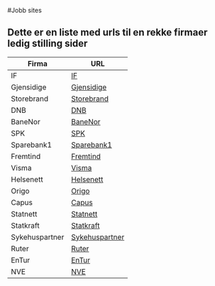 #Jobb sites

## Dette er en liste med urls til en rekke firmaer ledig stilling sider

| Firma          | URL           |
|----------------|---------------|
| IF             |  [IF](https://if.wd3.myworkdayjobs.com/Careers) |
| Gjensidige     |	[Gjensidige](https://jobs.gjensidige.com/?locale=nb_NO) |
| Storebrand     |	[Storebrand](https://storebrand.wd3.myworkdayjobs.com/Storebrand_Careers) |
| DNB            |	[DNB](https://jobb.dnb.no/go/Teknologi/4224301/) |
| BaneNor        |	[BaneNor](https://karriere.banenor.no/search?locale=nb_NO) |
| SPK            |	[SPK](https://candidate.webcruiter.com/nb-no/Home/companyadverts?companylock=22241500#search) |
| Sparebank1     |	[Sparebank1](https://sparebank1.dev/#jobber) |
| Fremtind       |	[Fremtind](https://candidate.hr-manager.net/vacancies/list.aspx?customer=Sparebank1&departmentid=20451&mediaid=4630) |
| Visma          |	[Visma](https://www.visma.no/karriere/ledige-stillinger/) |
| Helsenett      |	[Helsenett](https://jobb.nhn.no/jobs) |
| Origo          |	[Origo](https://www.finn.no/job/employer/company/1729) |
| Capus          |	[Capus](https://capus.no/alle-stillinger/) |
| Statnett       |	[Statnett](https://www.statnett.no/karriere/jobbe-i-statnett/) |
| Statkraft      |	[Statkraft](https://www.statkraft.no/karriere/ledige-stillinger/?gad_source=1&gclid=Cj0KCQjwztOwBhD7ARIsAPDKnkD0U3oHQW_eE_hXNWPdQ6yPMXUxN_LU-_FdosyUOx6NEO-y5CJTzSMaAoptEALw_wcB) |
| Sykehuspartner |	[Sykehuspartner](https://candidate.webcruiter.com/nb-no/Home/companyadverts?&link_source_ID=0&companylock=262253632#search) |
| Ruter          |	[Ruter](https://candidate.webcruiter.com/nb-no/home/companyadverts?link_source_id=0&companylock=986500#search) |
| EnTur          |	[EnTur](https://om.entur.no/jobb-i-entur/) |
| NVE            |	[NVE](https://www.nve.no/om-nve/jobb-i-nve/) |